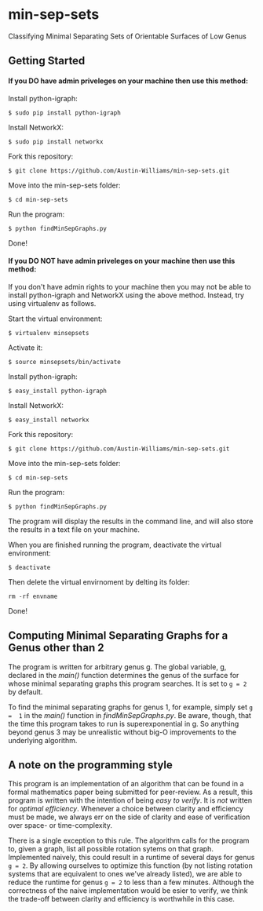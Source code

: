 # min-sep-sets
Classifying Minimal Separating Sets of Orientable Surfaces of Low Genus

## Getting Started
#### If you DO have admin priveleges on your machine then use this method:

Install python-igraph:

`$ sudo pip install python-igraph`

Install NetworkX:

`$ sudo pip install networkx`

Fork this repository:

`$ git clone https://github.com/Austin-Williams/min-sep-sets.git`

Move into the min-sep-sets folder:

`$ cd min-sep-sets`

Run the program:

`$ python findMinSepGraphs.py`

Done!

#### If you DO NOT have admin priveleges on your machine then use this method:
If you don't have admin rights to your machine then you may not be able to install python-igraph and NetworkX using the above method. Instead, try using virtualenv as follows.

Start the virtual environment:

`$ virtualenv minsepsets`

Activate it:

`$ source minsepsets/bin/activate`

Install python-igraph:

`$ easy_install python-igraph`

Install NetworkX:

`$ easy_install networkx`

Fork this repository:

`$ git clone https://github.com/Austin-Williams/min-sep-sets.git`

Move into the min-sep-sets folder:

`$ cd min-sep-sets`

Run the program:

`$ python findMinSepGraphs.py`

The program will display the results in the command line, and will also store the results in a text file on your machine.

When you are finished running the program, deactivate the virtual environment:

`$ deactivate`

Then delete the virtual envirnoment by delting its folder:

`rm -rf envname`

Done!

## Computing Minimal Separating Graphs for a Genus other than 2
The program is written for arbitrary genus g. The global variable, g, declared in the *main()* function determines the genus of the surface for whose minimal separating graphs this program searches. It is set to `g = 2` by default.

To find the minimal separating graphs for genus 1, for example, simply set `g =  1` in the *main()* function in *findMinSepGraphs.py*. Be aware, though, that the time this program takes to run is superexponential in g. So anything beyond genus 3 may be unrealistic without big-O improvements to the underlying algorithm.

## A note on the programming style
This program is an implementation of an algorithm that can be found in a formal mathematics paper being submitted for peer-review.  As a result, this program is written with the intention of being *easy to verify*. It is *not* written for *optimal efficiency*. Whenever a choice between clarity and efficiency must be made, we always err on the side of clarity and ease of verification over space- or time-complexity. 

There is a single exception to this rule. The algorithm calls for the program to, given a graph, list all possible rotation sytems on that graph. Implemented naively, this could result in a runtime of several days for genus `g = 2`. By allowing ourselves to optimize this function (by not listing rotation systems that are equivalent to ones we've already listed), we are able to reduce the runtime for genus `g = 2` to less than a few minutes. Although the correctness of the naive implementation would be esier to verify, we think the trade-off between clarity and efficiency is worthwhile in this case.
